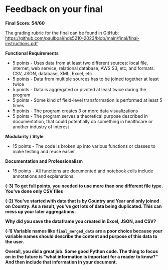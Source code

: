 # Feedback on your final

**Final Score: 54/60**

The grading rubric for the final can be found in GitHub: https://github.com/paulboal/hds5210-2023/blob/main/final/final-instructions.pdf

**Functional Requirements**
* 5 points - Uses data from at least two different sources: local file, internet, web service, relational database, AWS S3, etc; and formats: CSV, JSON, database, XML, Excel, etc
* 5 points - Data from multiple sources has to be joined together at least twice
* 5 points - Data is aggregated or pivoted at least twice during the program
* 5 points - Some kind of field-level transformation is performed at least 5 times
* 5 points - The program creates 3 or more data visualizations 
* 5 points - The program serves a theoretical purpose described in documentation, that could potentially do something in healthcare or another industry of interest

**Modularity / Style**
* 15 points - The code is broken up into various functions or classes to make testing and reuse easier

**Documentation and Professionalism**
* 15 points - All functions are documented and notebook cells include annotations and explanations.


**(-3) To get full points, you needed to use more than one different file type.  You've done only CSV files**

**(-2) You've started with data that is by Country and Year and only joined on Country. As a result, you've got lots of data being duplicated.  This can mess up your later aggregations.**

**Why did you save the dataframe you created in Excel, JSON, and CSV?**

**(-1) Variable names like `final_merged_data` are a poor choice because your variable names should describe the content and purpose of this data to the user.**

**Overall, you did a great job.  Some good Python code.  The thing to focus on in the future is "what information is important for a reader to know?" And then include that information in your document.**